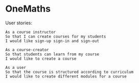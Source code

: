 # OneMaths

User stories:

```text
As a course instructor
So that I can create courses for my students
I would like sign-up sign-in and sign-out
```

```text
As a course-creator
So that students can learn from my course
I would like to create a course
```

```text
As a user
So that the course is structured according to curriculum
I would like to create different modules for a course
```
